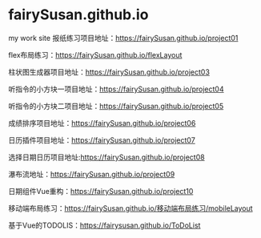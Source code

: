 # fairySusan.github.io
my work site
报纸练习项目地址：https://fairySusan.github.io/project01

flex布局练习：https://fairySusan.github.io/flexLayout

柱状图生成器项目地址：https://fairySusan.github.io/project03

听指令的小方块一项目地址：https://fairySusan.github.io/project04

听指令的小方块二项目地址：https://fairySusan.github.io/project05

成绩排序项目地址：https://fairySusan.github.io/project06

日历插件项目地址：https://fairySusan.github.io/project07

选择日期日历项目地址:https://fairySusan.github.io/project08

瀑布流地址：https://fairySusan.github.io/project09

日期组件Vue重构：https://fairySusan.github.io/project10

移动端布局练习：https://fairySusan.github.io/移动端布局练习/mobileLayout

基于Vue的TODOLIS：https://fairysusan.github.io/ToDoList
